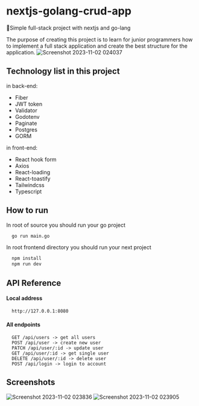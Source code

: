 # nextjs-golang-crud-app
🚨Simple full-stack project with nextjs and go-lang

The purpose of creating this project is to learn for junior programmers how to implement a full stack application and create the best structure for the application.
![Screenshot 2023-11-02 024037](https://github.com/pooulad/nextjs-golang-crud-app/assets/86445458/e71ba4ef-033d-4419-8b49-0b2f73eb4bc3)

## Technology list in this project

in back-end:
 - Fiber
 - JWT token
 - Validator
 - Godotenv
 - Paginate
 - Postgres
 - GORM


in front-end:
 - React hook form
 - Axios
 - React-loading
 - React-toastify
 - Tailwindcss
 - Typescript


## How to run

In root of source you should run your go project
```bash
  go run main.go
```
In root frontend directory you should run your next project
```bash
  npm install
  npm run dev
```

## API Reference

#### Local address
```bash
  http://127.0.0.1:8080
```
#### All endpoints

```http
  GET /api/users -> get all users
  POST /api/user -> create new user
  PATCH /api/user/:id -> update user
  GET /api/user/:id -> get single user
  DELETE /api/user/:id -> delete user
  POST /api/login -> login to account
```


## Screenshots

![Screenshot 2023-11-02 023836](https://github.com/pooulad/nextjs-golang-crud-app/assets/86445458/92e31a27-57c3-41c6-a569-3b92d09642d2)
![Screenshot 2023-11-02 023905](https://github.com/pooulad/nextjs-golang-crud-app/assets/86445458/895c8c7c-0d86-474d-a45c-48f5e8c0cf27)




